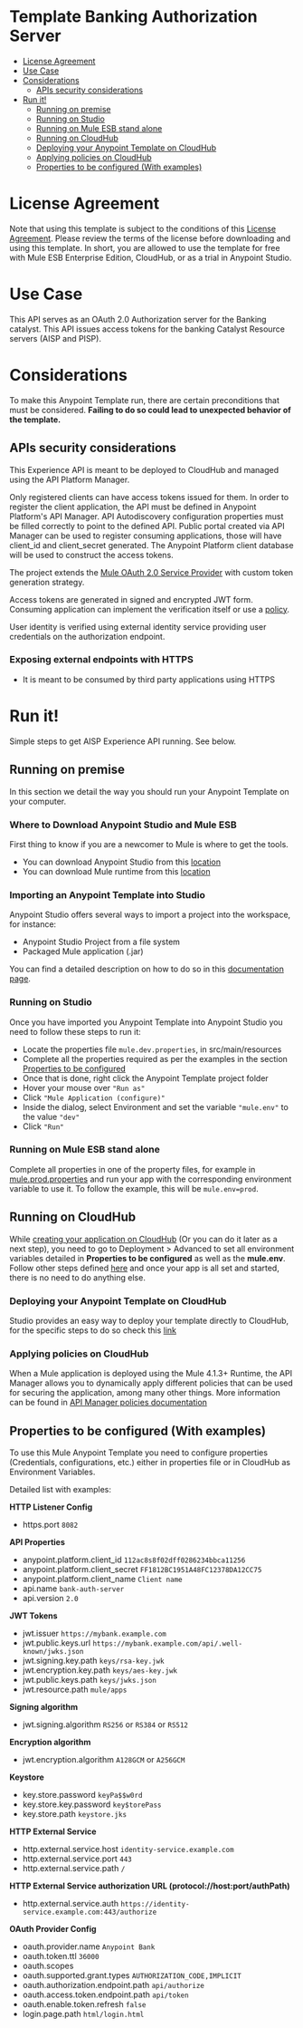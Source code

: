 # Template Banking Authorization Server

+ [License Agreement](#licenseagreement)
+ [Use Case](#usecase)
+ [Considerations](#considerations)
	* [APIs security considerations](#apissecurityconsiderations)
+ [Run it!](#runit)
	* [Running on premise](#runonopremise)
	* [Running on Studio](#runonstudio)
	* [Running on Mule ESB stand alone](#runonmuleesbstandalone)
	* [Running on CloudHub](#runoncloudhub)
	* [Deploying your Anypoint Template on CloudHub](#deployingyouranypointtemplateoncloudhub)
	* [Applying policies on CloudHub](#applyingpolicies)
	* [Properties to be configured (With examples)](#propertiestobeconfigured)

# License Agreement <a name="licenseagreement"/>
Note that using this template is subject to the conditions of this [License Agreement](AnypointTemplateLicense.pdf).
Please review the terms of the license before downloading and using this template. In short, you are allowed to use the template for free with Mule ESB Enterprise Edition, CloudHub, or as a trial in Anypoint Studio.

# Use Case <a name="usecase"/>


This API serves as an OAuth 2.0 Authorization server for the Banking catalyst. This API issues access tokens for the banking Catalyst Resource servers (AISP and PISP).

# Considerations <a name="considerations"/>

To make this Anypoint Template run, there are certain preconditions that must be considered. **Failing to do so could lead to unexpected behavior of the template.**

## APIs security considerations <a name="apissecurityconsiderations"/>

This Experience API is meant to be deployed to CloudHub and managed using the API Platform Manager.

Only registered clients can have access tokens issued for them. In order to register the client application, the API must be defined in Anypoint Platform's API Manager.  API Autodiscovery configuration properties must be filled correctly to point to the defined API. Public portal created via API Manager can be used to register consuming applications, those will have client_id and client_secret generated. The Anypoint Platform client database will be used to construct the access tokens.

The project extends the [Mule OAuth 2.0 Service Provider](https://docs.mulesoft.com/api-manager/oauth-service-provider-reference) with custom token generation strategy.

Access tokens are generated in signed and encrypted JWT form. Consuming application can implement the verification itself or use a [policy](https://github.com/mulesoft/template-banking-authorization-policy).

User identity is verified using external identity service providing user credentials on the authorization  endpoint.


### Exposing external endpoints with HTTPS
+ It is meant to be consumed by third party applications using HTTPS

# Run it! <a name="runit"/>
Simple steps to get AISP Experience API running.
See below.

## Running on premise <a name="runonopremise"/>
In this section we detail the way you should run your Anypoint Template on your computer.


### Where to Download Anypoint Studio and Mule ESB
First thing to know if you are a newcomer to Mule is where to get the tools.

+ You can download Anypoint Studio from this [location](https://www.mulesoft.com/lp/dl/studio)
+ You can download Mule runtime from this [location](https://www.mulesoft.com/platform/mule)

### Importing an Anypoint Template into Studio
Anypoint Studio offers several ways to import a project into the workspace, for instance:

+ Anypoint Studio Project from a file system
+ Packaged Mule application (.jar)

You can find a detailed description on how to do so in this [documentation page](https://docs.mulesoft.com/).

### Running on Studio <a name="runonstudio"/>
Once you have imported you Anypoint Template into Anypoint Studio you need to follow these steps to run it:

+ Locate the properties file `mule.dev.properties`, in src/main/resources
+ Complete all the properties required as per the examples in the section [Properties to be configured](#propertiestobeconfigured)
+ Once that is done, right click the Anypoint Template project folder
+ Hover your mouse over `"Run as"`
+ Click `"Mule Application (configure)"`
+ Inside the dialog, select Environment and set the variable `"mule.env"` to the value `"dev"`
+ Click `"Run"`

### Running on Mule ESB stand alone <a name="runonmuleesbstandalone"/>
Complete all properties in one of the property files, for example in [mule.prod.properties](../master/src/main/resources/mule.prod.properties) and run your app with the corresponding environment variable to use it. To follow the example, this will be `mule.env=prod`.

## Running on CloudHub <a name="runoncloudhub"/>
While [creating your application on CloudHub](https://docs.mulesoft.com/runtime-manager/) (Or you can do it later as a next step), you need to go to Deployment > Advanced to set all environment variables detailed in **Properties to be configured** as well as the **mule.env**.
Follow other steps defined [here](#runonpremise) and once your app is all set and started, there is no need to do anything else.

### Deploying your Anypoint Template on CloudHub <a name="deployingyouranypointtemplateoncloudhub"/>
Studio provides an easy way to deploy your template directly to CloudHub, for the specific steps to do so check this [link](https://docs.mulesoft.com/runtime-manager/deployment-strategies)

### Applying policies on CloudHub <a name="applyingpolicies"/>
When a Mule application is deployed using the Mule 4.1.3+ Runtime, the API Manager allows you to dynamically apply different policies that can be used for securing the application, among many other things. More information can be found in [API Manager policies documentation](https://docs.mulesoft.com/api-manager/using-policies)

## Properties to be configured (With examples) <a name="propertiestobeconfigured"/>
To use this Mule Anypoint Template you need to configure properties (Credentials, configurations, etc.) either in properties file or in CloudHub as Environment Variables.

Detailed list with examples:

**HTTP Listener Config**
+ https.port `8082`

**API Properties**
+ anypoint.platform.client_id `112ac8s8f02dff0286234bbca11256`
+ anypoint.platform.client_secret `FF1812BC1951A48FC12378DA12CC75 `
+ anypoint.platform.client_name `Client name`
+ api.name `bank-auth-server`
+ api.version `2.0`

**JWT Tokens**
+ jwt.issuer `https://mybank.example.com`
+ jwt.public.keys.url `https://mybank.example.com/api/.well-known/jwks.json`
+ jwt.signing.key.path `keys/rsa-key.jwk`
+ jwt.encryption.key.path `keys/aes-key.jwk`
+ jwt.public.keys.path `keys/jwks.json`
+ jwt.resource.path `mule/apps`

**Signing algorithm**
+ jwt.signing.algorithm `RS256` or `RS384` or `RS512`

**Encryption algorithm**
+ jwt.encryption.algorithm `A128GCM` or `A256GCM`

**Keystore**
+ key.store.password `keyPa$$w0rd`
+ key.store.key.password `key$torePass`
+ key.store.path `keystore.jks`

**HTTP External Service**
+ http.external.service.host `identity-service.example.com`
+ http.external.service.port `443`
+ http.external.service.path `/`

**HTTP External Service authorization URL (protocol://host:port/authPath)**
+ http.external.service.auth `https://identity-service.example.com:443/authorize`

**OAuth Provider Config**
+ oauth.provider.name `Anypoint Bank`
+ oauth.token.ttl `36000`
+ oauth.scopes ` `
+ oauth.supported.grant.types `AUTHORIZATION_CODE,IMPLICIT`
+ oauth.authorization.endpoint.path `api/authorize`
+ oauth.access.token.endpoint.path `api/token`
+ oauth.enable.token.refresh `false`
+ login.page.path `html/login.html`
